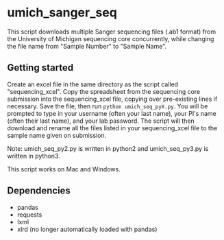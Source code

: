 # umich_sanger_seq
This script downloads multiple Sanger sequencing files (.ab1 format) from the University of Michigan sequencing core concurrently, while changing the file name from "Sample Number" to "Sample Name".

## Getting started
Create an excel file in the same directory as the script called "sequencing_xcel". Copy the spreadsheet from the sequencing core submission into the sequencing_xcel file, copying over pre-existing lines if necessary. Save the file, then run `python umich_seq_pyX.py`. You will be prompted to type in your username (often your last name), your PI's name (often their last name), and your lab password. The script will then download and rename all the files listed in your sequencing_xcel file to the sample name given on submission.

Note: umich_seq_py2.py is written in python2 and umich_seq_py3.py is written in python3.

This script works on Mac and Windows.

## Dependencies
 - pandas
 - requests
 - lxml
 - xlrd (no longer automatically loaded with pandas)
